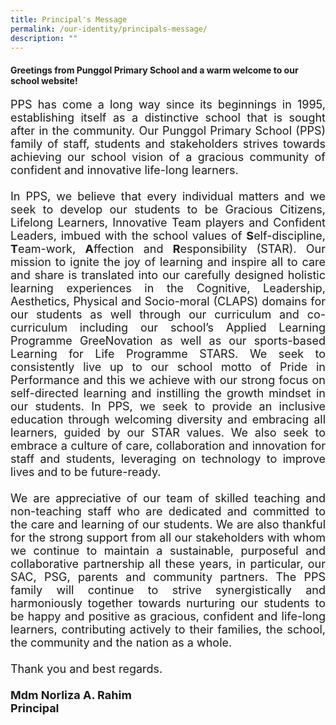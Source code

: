 ```yaml
---
title: Principal's Message
permalink: /our-identity/principals-message/
description: ""
---
```

<h4>Greetings from Punggol Primary School and a warm welcome to our school website!</h4>
<P style="font-size:18px; text-align:justify">PPS has come a long way since its beginnings in 1995, establishing itself as a distinctive school that is sought after in the community. Our Punggol Primary School (PPS) family of staff, students and stakeholders strives towards achieving our school vision of a gracious community of confident and innovative life-long learners.<br><br>
	In PPS, we believe that every individual matters and we seek to develop our students to be Gracious Citizens, Lifelong Learners, Innovative Team players and Confident Leaders, imbued with the school values of <b>S</b>elf-discipline, <b>T</b>eam-work, <b>A</b>ffection and <b>R</b>esponsibility (STAR). Our mission to ignite the joy of learning and inspire all to care and share is translated into our carefully designed holistic learning experiences in the Cognitive, Leadership, Aesthetics, Physical and Socio-moral (CLAPS) domains for our students as well through our curriculum and co-curriculum including our school’s Applied Learning Programme GreeNovation as well as our sports-based Learning for Life Programme STARS. We seek to consistently live up to our school motto of Pride in Performance and this we achieve with our strong focus on self-directed learning and instilling the growth mindset in our students. In PPS, we seek to provide an inclusive education through welcoming diversity and embracing all learners, guided by our STAR values. We also seek to embrace a culture of care, collaboration and innovation for staff and students, leveraging on technology to improve lives and to be future-ready. <br><br>
	We are appreciative of our team of skilled teaching and non-teaching staff who are dedicated and committed to the care and learning of our students. We are also thankful for the strong support from all our stakeholders with whom we continue to maintain a sustainable, purposeful and collaborative partnership all these years, in particular, our SAC, PSG, parents and community partners. The PPS family will continue to strive synergistically and harmoniously together towards nurturing our students to be happy and positive as gracious, confident and life-long learners, contributing actively to their families, the school, the community and the nation as a whole.<br><br>Thank you and best regards.<br><br>
<b>Mdm Norliza A. Rahim <br>Principal</p>